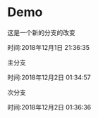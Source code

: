 # Demo
这是一个新的分支的改变

时间:2018年12月1日 21:36:35

主分支

时间:2018年12月2日 01:34:57

次分支

时间:2018年12月2日 01:36:36

